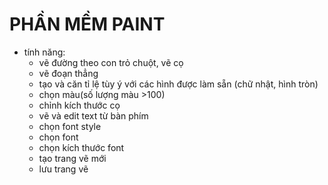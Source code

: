 # PHẦN MỀM PAINT
* tính năng:
  * vẽ đường theo con trỏ chuột, vẽ cọ
  * vẽ đoạn thẳng
  * tạo và căn tỉ lệ tùy ý với các hình được làm sẵn (chữ nhật, hình tròn)
  * chọn màu(số lượng màu >100)
  * chỉnh kích thước cọ
  * vẽ và edit text từ bàn phím
  * chọn font style
  * chọn font
  * chọn kích thước font
  * tạo trang vẽ mới
  * lưu trang vẽ 
